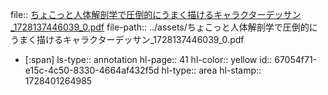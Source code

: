 file:: [ちょこっと人体解剖学で圧倒的にうまく描けるキャラクターデッサン_1728137446039_0.pdf](../assets/ちょこっと人体解剖学で圧倒的にうまく描けるキャラクターデッサン_1728137446039_0.pdf)
file-path:: ../assets/ちょこっと人体解剖学で圧倒的にうまく描けるキャラクターデッサン_1728137446039_0.pdf

- [:span]
  ls-type:: annotation
  hl-page:: 41
  hl-color:: yellow
  id:: 67054f71-e15c-4c50-8330-4664af432f5d
  hl-type:: area
  hl-stamp:: 1728401264985